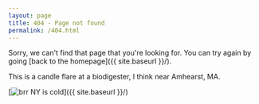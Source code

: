 ```yaml
---
layout: page
title: 404 - Page not found
permalink: /404.html
---
```


Sorry, we can't find that page that you're looking for. You can try again by going [back to the homepage]({{ site.baseurl }}/).

This is a candle flare at a biodigester, I think near Amhearst, MA.

[<img src="{{ site.baseurl }}/images/404.jpg" alt="brr NY is cold"/>]({{ site.baseurl }}/)
